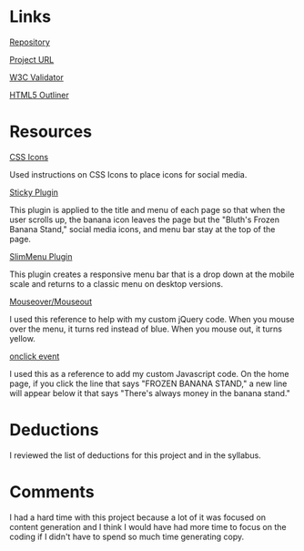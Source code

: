 # Links

[Repository](https://github.com/kellymarton/project_final3_marton_kelly)

[Project URL](http://kellymarton.com/bluthsbananastand/)

[W3C Validator]()

[HTML5 Outliner]()

# Resources
[CSS Icons](https://www.w3schools.com/w3css/w3css_icons.asp)

Used instructions on CSS Icons to place icons for social media.

[Sticky Plugin](http://stickyjs.com/)

This plugin is applied to the title and menu of each page so that when the user scrolls up, the banana icon leaves the page but the "Bluth's Frozen Banana Stand," social media icons, and menu bar stay at the top of the page.

[SlimMenu Plugin](http://adnantopal.github.io/slimmenu/)

This plugin creates a responsive menu bar that is a drop down at the mobile scale and returns to a classic menu on desktop versions.

[Mouseover/Mouseout](https://api.jquery.com/mouseout/)

I used this reference to help with my custom jQuery code. When you mouse over the menu, it turns red instead of blue. When you mouse out, it turns yellow.

[onclick event](https://www.w3schools.com/jsref/event_onclick.asp)

I used this as a reference to add my custom Javascript code. On the home page, if you click the line that says "FROZEN BANANA STAND," a new line will appear below it that says "There's always money in the banana stand."


# Deductions
I reviewed the list of deductions for this project and in the syllabus.

# Comments
I had a hard time with this project because a lot of it was focused on content generation and
I think I would have had more time to focus on the coding if I didn't have to spend so much time generating copy.
